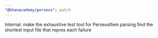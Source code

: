 ```yaml
---
"@khanacademy/perseus": patch
---
```


Internal: make the exhaustive test tool for PerseusItem parsing find the shortest input file that repros each failure

